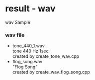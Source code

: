 result - wav
===============

wav Sample <br/>

### wav file
- tone_440_1.wav  </br>
tone 440 Hz 1sec </br>
created by create_tone_wav.cpp  </br>
- flog_song.wav </br>
"Flog Song" </br>
created by create_wav_flog_song.cpp  </br>

